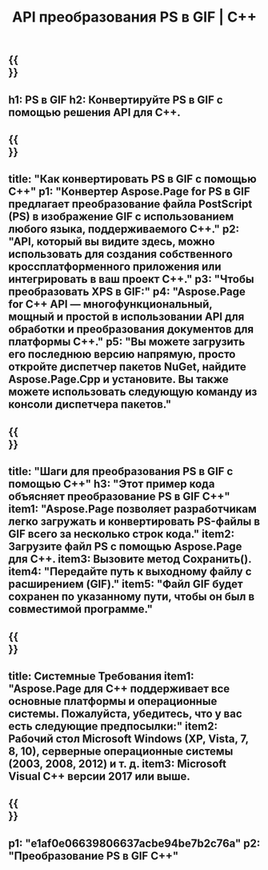 ﻿---
translation: true
template: /_templates/_conversion-child-cpp.md
title: API преобразования PS в GIF | С++
url: /cpp/conversion/ps-to-gif/
description: Преобразование PS в GIF, предоставленное Aspose.Page для решения C++ API. Работает в среде выполнения C++ для 32-разрядной версии Windows, 64-разрядной версии Windows и 64-разрядной версии Linux.
informat: PS
outformat: GIF
otherformats: XPS EPS
---

{{<section banner>}}
---
h1: PS в GIF
h2: Конвертируйте PS в GIF с помощью решения API для C++.
---

{{<section overview>}}
---
title: "Как конвертировать PS в GIF с помощью C++"
p1: "Конвертер Aspose.Page for PS в GIF предлагает преобразование файла PostScript (PS) в изображение GIF с использованием любого языка, поддерживаемого C++."
p2: "API, который вы видите здесь, можно использовать для создания собственного кроссплатформенного приложения или интегрировать в ваш проект C++."
p3: "Чтобы преобразовать XPS в GIF:"
p4: "Aspose.Page for C++ API — многофункциональный, мощный и простой в использовании API для обработки и преобразования документов для платформы C++."
p5: "Вы можете загрузить его последнюю версию напрямую, просто откройте диспетчер пакетов NuGet, найдите Aspose.Page.Cpp и установите. Вы также можете использовать следующую команду из консоли диспетчера пакетов."
---

{{<section feature1>}}
---
title: "Шаги для преобразования PS в GIF с помощью C++"
h3: "Этот пример кода объясняет преобразование PS в GIF C++"
item1: "Aspose.Page позволяет разработчикам легко загружать и конвертировать PS-файлы в GIF всего за несколько строк кода."
item2: Загрузите файл PS с помощью Aspose.Page для C++.
item3: Вызовите метод Сохранить().
item4: "Передайте путь к выходному файлу с расширением (GIF)."
item5: "Файл GIF будет сохранен по указанному пути, чтобы он был в совместимой программе."
---

{{<section feature2>}}
---
title: Системные Требования
item1: "Aspose.Page для C++ поддерживает все основные платформы и операционные системы. Пожалуйста, убедитесь, что у вас есть следующие предпосылки:"
item2: Рабочий стол Microsoft Windows (XP, Vista, 7, 8, 10), серверные операционные системы (2003, 2008, 2012) и т. д.
item3: Microsoft Visual C++ версии 2017 или выше.
---

{{<section gist>}}
---
p1: "e1af0e06639806637acbe94be7b2c76a"
p2: "Преобразование PS в GIF C++"
---
